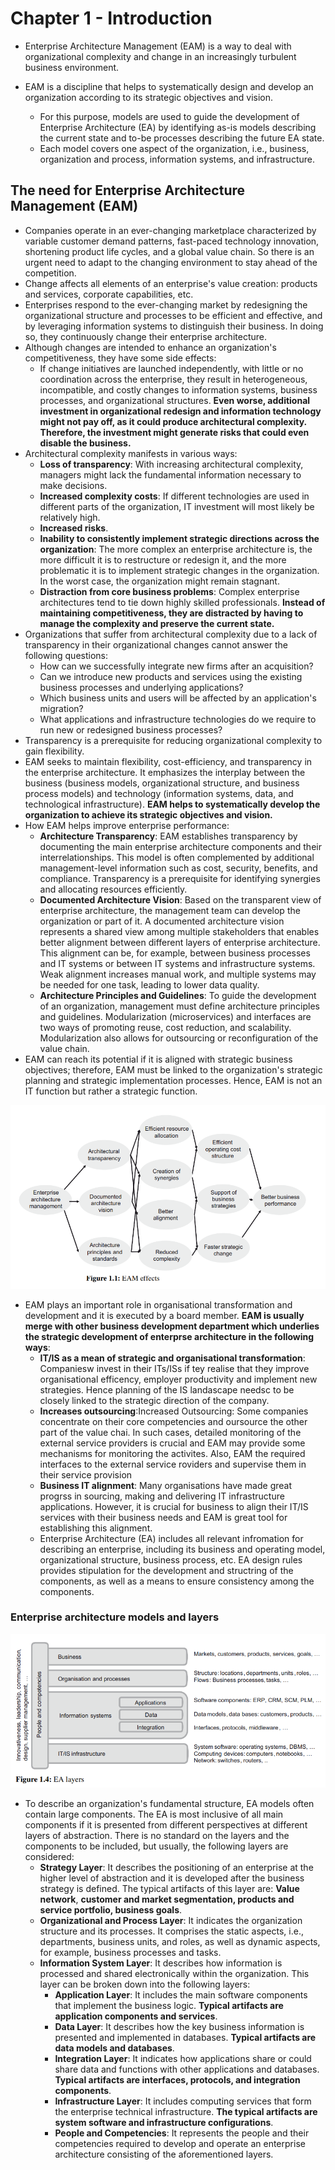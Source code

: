 
# Chapter 1 - Introduction

* Enterprise Architecture Management (EAM) is a way to deal with organizational complexity and change in an increasingly turbulent business environment.
* EAM is a discipline that helps to systematically design and develop an organization according to its strategic objectives and vision.

    * For this purpose, models are used to guide the development of Enterprise Architecture (EA) by identifying as-is models describing the current state and to-be processes describing the future EA state.
    * Each model covers one aspect of the organization, i.e., business, organization and process, information systems, and infrastructure.

## The need for Enterprise Architecture Management (EAM)

* Companies operate in an ever-changing marketplace characterized by variable customer demand patterns, fast-paced technology innovation, shortening product life cycles, and a global value chain. So there is an urgent need to adapt to the changing environment to stay ahead of the competition.
* Change affects all elements of an enterprise's value creation: products and services, corporate capabilities, etc.
* Enterprises respond to the ever-changing market by redesigning the organizational structure and processes to be efficient and effective, and by leveraging information systems to distinguish their business. In doing so, they continuously change their enterprise architecture.
* Although changes are intended to enhance an organization's competitiveness, they have some side effects:
    * If change initiatives are launched independently, with little or no coordination across the enterprise, they result in heterogeneous, incompatible, and costly changes to information systems, business processes, and organizational structures. __Even worse, additional investment in organizational redesign and information technology might not pay off, as it could produce architectural complexity. Therefore, the investment might generate risks that could even disable the business.__
* Architectural complexity manifests in various ways:
    * __Loss of transparency__: With increasing architectural complexity, managers might lack the fundamental information necessary to make decisions.
    * __Increased complexity costs__: If different technologies are used in different parts of the organization, IT investment will most likely be relatively high.
    * __Increased risks__.
    * __Inability to consistently implement strategic directions across the organization__: The more complex an enterprise architecture is, the more difficult it is to restructure or redesign it, and the more problematic it is to implement strategic changes in the organization. In the worst case, the organization might remain stagnant.
    * __Distraction from core business problems__: Complex enterprise architectures tend to tie down highly skilled professionals. __Instead of maintaining competitiveness, they are distracted by having to manage the complexity and preserve the current state.__
* Organizations that suffer from architectural complexity due to a lack of transparency in their organizational changes cannot answer the following questions:
   * How can we successfully integrate new firms after an acquisition?
   * Can we introduce new products and services using the existing business processes and underlying applications?
   * Which business units and users will be affected by an application's migration?
   * What applications and infrastructure technologies do we require to run new or redesigned business processes?
* Transparency is a prerequisite for reducing organizational complexity to gain flexibility.
* EAM seeks to maintain flexibility, cost-efficiency, and transparency in the enterprise architecture. It emphasizes the interplay between the business (business models, organizational structure, and business process models) and technology (information systems, data, and technological infrastructure). __EAM helps to systematically develop the organization to achieve its strategic objectives and vision.__
* How EAM helps improve enterprise performance:
  * __Architecture Transparency__: EAM establishes transparency by documenting the main enterprise architecture components and their interrelationships. This model is often complemented by additional management-level information such as cost, security, benefits, and compliance. Transparency is a prerequisite for identifying synergies and allocating resources efficiently.
  * __Documented Architecture Vision__: Based on the transparent view of enterprise architecture, the management team can develop the organization or part of it. A documented architecture vision represents a shared view among multiple stakeholders that enables better alignment between different layers of enterprise architecture. This alignment can be, for example, between business processes and IT systems or between IT systems and infrastructure systems. Weak alignment increases manual work, and multiple systems may be needed for one task, leading to lower data quality.
  * __Architecture Principles and Guidelines__: To guide the development of an organization, management must define architecture principles and guidelines. Modularization (microservices) and interfaces are two ways of promoting reuse, cost reduction, and scalability. Modularization also allows for outsourcing or reconfiguration of the value chain.
* EAM can reach its potential if it is aligned with strategic business objectives; therefore, EAM must be linked to the organization's strategic planning and strategic implementation processes. Hence, EAM is not an IT function but rather a strategic function.

![](https://github.com/farbodtaymouri/Books-Papers/blob/main/Leadership/Strategic%20Enterprise%20Architecture%20Management/image/EAMEffects.png)

* EAM plays an important role in organisational transformation and development and it is executed by a board member. __EAM is usually merge with other business development department which underlies the strategic development of enterprse architecture in the following ways__:
   * __IT/IS as a mean of strategic and organisational transformation__: Companiesw invest in their ITs/ISs if tey realise that they improve organisational efficency, employer productivity and implement new strategies. Hence planning of the IS landascape needsc to be closely linked to the strategic direction of the company.
   * __Increases outsourcing__:Increased Outsourcing: Some companies concentrate on their core competencies and oursource the other part of the value chai. In such cases, detailed monitoring of the external service providers is crucial and EAM may provide some mechanisms for monitoring the activites. Also, EAM the required interfaces to the external service roviders and supervise them in their service provision
   * __Business IT alignment__: Many organisations have made great progrss in sourcing, making and delivering IT infrastructure applications. However, it is crucial for business to align their IT/IS services with their business needs and EAM is great tool for establishing this alignment.
   * Enterprise Architecture (EA) includes all relevant infromation for describing an enterprise, including its business and operating model, organizational structure, business process, etc. EA design rules provides stipulation for the development and structring of the components, as well as a means to ensure consistency among the components.
     
### Enterprise architecture models and layers
![](https://github.com/farbodtaymouri/Books-Papers/blob/main/Leadership/Strategic%20Enterprise%20Architecture%20Management/image/EA_layers.png)
* To describe an organization's fundamental structure, EA models often contain large components. The EA is most inclusive of all main components if it is presented from different perspectives at different layers of abstraction. There is no standard on the layers and the components to be included, but usually, the following layers are considered:
   * __Strategy Layer__: It describes the positioning of an enterprise at the higher level of abstraction and it is developed after the business strategy is defined. The typical artifacts of this layer are: __Value network__, __customer and market segmentation, products and service portfolio, business goals__.
   * __Organizational and Process Layer__: It indicates the organization structure and its processes. It comprises the static aspects, i.e., departments, business units, and roles, as well as dynamic aspects, for example, business processes and tasks.
   * __Information System Layer__: It describes how information is processed and shared electronically within the organization. This layer can be broken down into the following layers:
      * __Application Layer__: It includes the main software components that implement the business logic. __Typical artifacts are application components and services__.
      * __Data Layer__: It describes how the key business information is presented and implemented in databases. __Typical artifacts are data models and databases__.
      * __Integration Layer__: It indicates how applications share or could share data and functions with other applications and databases. __Typical artifacts are interfaces, protocols, and integration components__.
      * __Infrastructure Layer__: It includes computing services that form the enterprise technical infrastructure. __The typical artifacts are system software and infrastructure configurations__.
      * __People and Competencies__: It represents the people and their competencies required to develop and operate an enterprise architecture consisting of the aforementioned layers.


```
